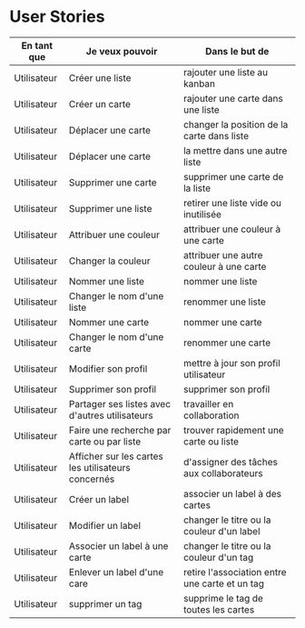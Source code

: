 # User Stories

| En tant que | Je veux pouvoir                                    | Dans le but de                                 |
| ----------- | -------------------------------------------------- | ---------------------------------------------- |
| Utilisateur | Créer une liste                                    | rajouter une liste au kanban                   |
| Utilisateur | Créer un carte                                     | rajouter une carte dans une liste              |
| Utilisateur | Déplacer une carte                                 | changer la position de la carte dans liste     |
| Utilisateur | Déplacer une carte                                 | la mettre dans une autre liste                 |
| Utilisateur | Supprimer une carte                                | supprimer une carte de la liste                |
| Utilisateur | Supprimer une liste                                | retirer une liste vide ou inutilisée           |
| Utilisateur | Attribuer une couleur                              | attribuer une couleur à une carte              |
| Utilisateur | Changer la couleur                                 | attribuer une autre couleur à une carte        |
| Utilisateur | Nommer une liste                                   | nommer une liste                               |
| Utilisateur | Changer le nom d'une liste                         | renommer une liste                             |
| Utilisateur | Nommer une carte                                   | nommer une carte                               |
| Utilisateur | Changer le nom d'une carte                         | renommer une carte                             |
| Utilisateur | Modifier son profil                                | mettre à jour son profil utilisateur           |
| Utilisateur | Supprimer son profil                               | supprimer son profil                           |
| Utilisateur | Partager ses listes avec d'autres utilisateurs     | travailler en collaboration                    |
| Utilisateur | Faire une recherche par carte ou par liste         | trouver rapidement une carte ou liste          |
| Utilisateur | Afficher sur les cartes les utilisateurs concernés | d'assigner des tâches aux collaborateurs       |
| Utilisateur | Créer un label                                     | associer un label à des cartes                 |
| Utilisateur | Modifier un label                                  | changer le titre ou la couleur d'un label      |
| Utilisateur | Associer un label à une carte                      | changer le titre ou la couleur d'un tag        |
| Utilisateur | Enlever un label d'une care                        | retire l'association entre une carte et un tag |
| Utilisateur | supprimer un tag                                   | supprime le tag de toutes les cartes           |
